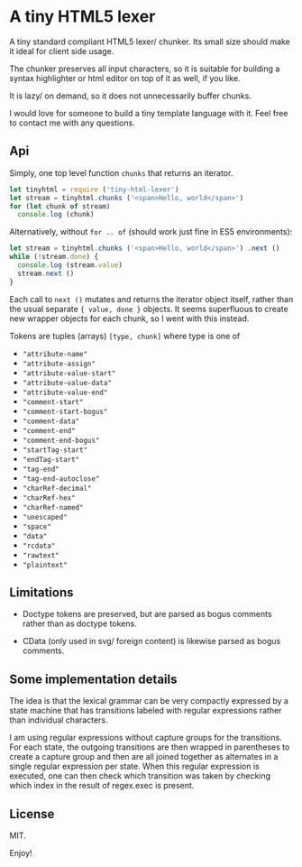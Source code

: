 A tiny HTML5 lexer 
==================

A tiny standard compliant HTML5 lexer/ chunker. 
Its small size should make it ideal for client side usage. 

The chunker preserves all input characters, so it is suitable for building 
a syntax highlighter or html editor on top of it as well, if you like. 

It is lazy/ on demand, so it does not unnecessarily buffer chunks. 

I would love for someone to build a tiny template language with it. 
Feel free to contact me with any questions. 


Api
---

Simply, one top level function `chunks` that returns an iterator.

```javascript
let tinyhtml = require ('tiny-html-lexer')
let stream = tinyhtml.chunks ('<span>Hello, world</span>')
for (let chunk of stream)
  console.log (chunk)
```

Alternatively, without `for .. of`
(should work just fine in ES5 environments):

```javascript
let stream = tinyhtml.chunks ('<span>Hello, world</span>') .next ()
while (!stream.done) {
  console.log (stream.value)
  stream.next ()
}
```

Each call to `next ()` mutates and returns the iterator object itself, 
rather than the usual separate `{ value, done }` objects. It seems superfluous 
to create new wrapper objects for each chunk, so I went with this instead. 

Tokens are tuples (arrays) `[type, chunk]` where type is one of

- `"attribute-name"`
- `"attribute-assign"`
- `"attribute-value-start"`
- `"attribute-value-data"`
- `"attribute-value-end"`
- `"comment-start"`
- `"comment-start-bogus"`
- `"comment-data"`
- `"comment-end"`
- `"comment-end-bogus"`
- `"startTag-start"`
- `"endTag-start"`
- `"tag-end"`
- `"tag-end-autoclose"`
- `"charRef-decimal"`
- `"charRef-hex"`
- `"charRef-named"`
- `"unescaped"`
- `"space"`
- `"data"`
- `"rcdata"`
- `"rawtext"`
- `"plaintext"`


Limitations
-----------

- Doctype tokens are preserved, but are parsed as bogus comments
rather than as doctype tokens. 

- CData (only used in svg/ foreign content) is likewise parsed as 
bogus comments. 
 

Some implementation details
---------------------------

The idea is that the lexical grammar can be very compactly expressed by
a state machine that has transitions labeled with regular expressions
rather than individual characters. 

I am using regular expressions without capture groups for the transitions. 
For each state, the outgoing transitions are then wrapped in parentheses to 
create a capture group and then are all joined together as alternates in
a single regular expression per state. When this regular expression is 
executed, one can then check which transition was taken by checking which
index in the result of regex.exec is present. 


License
-----------

MIT. 

Enjoy!
